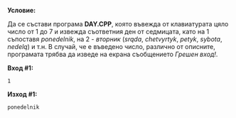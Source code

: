 **Условие:**

Да се състави програма **DAY.CPP**, която въвежда от клавиатурата цяло число от 1 до 7 и извежда съответния ден от седмицата, като на 1 съпоставя _ponedelnik_, на 2 - _вторник_ (_srqda_, _chetvyrtyk_, _petyk_, _sybota_, _nedelq_) и т.н. В случай, че е въведено число, различно от описните, програмата трябва да изведе на екрана съобщението _Грешен вход!_.

**Вход #1:**

	1

**Изход #1:**

	ponedelnik
